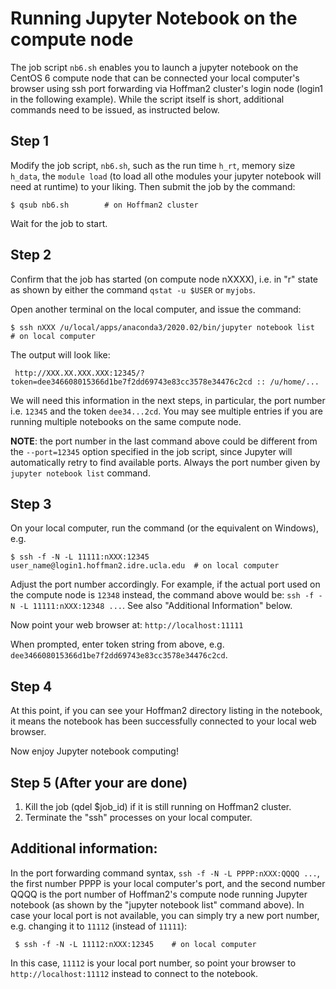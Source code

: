 # Running Jupyter Notebook on the compute node

The job script `nb6.sh` enables you to launch a jupyter notebook on the
CentOS 6 compute node that can be connected your local computer's browser
using ssh port forwarding via Hoffman2 cluster's login node (login1 in 
the following example). While the script itself is short, additional commands
need to be issued, as instructed below.

## Step 1

Modify the job script, `nb6.sh`, such as the run time `h_rt`, memory size `h_data`, the
`module load` (to load all othe modules your jupyter notebook will need at 
runtime) to your liking. Then submit the job by the command:

```
$ qsub nb6.sh        # on Hoffman2 cluster
```

Wait for the job to start.

## Step 2

Confirm that the job has started (on compute node nXXXX), i.e. in "r" state as 
shown by either the command `qstat -u $USER` or `myjobs`.

Open another terminal on the local computer, and issue the command:

```
$ ssh nXXX /u/local/apps/anaconda3/2020.02/bin/jupyter notebook list  # on local computer
```

The output will look like:
 
``` 
 http://XXX.XX.XXX.XXX:12345/?token=dee346608015366d1be7f2dd69743e83cc3578e34476c2cd :: /u/home/...
```

We will need this information in the next steps, in particular, the port 
number i.e. `12345` and the token `dee34...2cd`. You may see multiple entries
if you are running multiple notebooks on the same compute node.
 

 **NOTE**: the port number in the last command above could be different from
 the `--port=12345` option specified in the job script, since Jupyter will 
 automatically retry to find available ports. Always the port number
 given by `jupyter notebook list` command.

## Step 3

On your local computer, run the command (or the equivalent on Windows), e.g.

```
$ ssh -f -N -L 11111:nXXX:12345 user_name@login1.hoffman2.idre.ucla.edu  # on local computer
```

Adjust the port number accordingly. For example, if the actual port used on
the compute node is `12348` instead, the command above would be:
`ssh -f -N -L 11111:nXXX:12348 ...`. See also "Additional Information" below.

Now point your web browser at: `http://localhost:11111`

When prompted, enter token string from above, e.g. `dee346608015366d1be7f2dd69743e83cc3578e34476c2cd`.


## Step 4

At this point, if you can see your Hoffman2 directory listing in the notebook,
it means the notebook has been successfully connected to your local web browser.

Now enjoy Jupyter notebook computing!

## Step 5 (After your are done)

1. Kill the job (qdel $job_id) if it is still running on Hoffman2 cluster.
2. Terminate the "ssh" processes on your local computer.


## Additional information:

In the port forwarding command syntax, `ssh -f -N -L PPPP:nXXX:QQQQ ...`,
the first number PPPP is your local computer's port, and the second number QQQQ is
the port number of Hoffman2's compute node running Jupyter notebook (as shown
by the "jupyter notebook list" command above). In case your local port is not
available, you can simply try a new port number, e.g. changing it to `11112` (instead of `11111`):

```
 $ ssh -f -N -L 11112:nXXX:12345    # on local computer
```

In this case, `11112` is your local port number, so point your browser to `http://localhost:11112` instead to connect to the notebook.